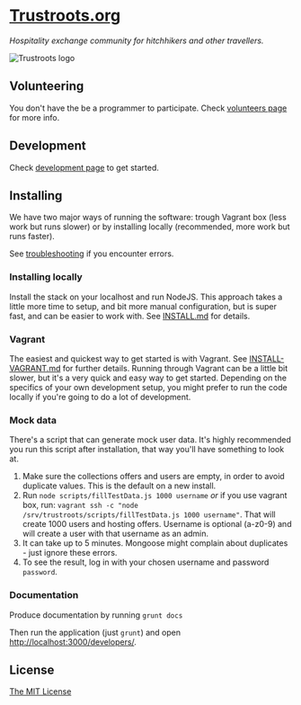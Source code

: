# [Trustroots.org](https://www.trustroots.org/)

_Hospitality exchange community for hitchhikers and other travellers._

![Trustroots logo](https://raw.githubusercontent.com/Trustroots/trustroots/master/modules/core/client/img/logo/color-blue.png)

## Volunteering

You don't have the be a programmer to participate. Check [volunteers page](https://github.com/Trustroots/trustroots/wiki/Volunteering) for more info.

## Development

Check [development page](https://github.com/Trustroots/trustroots/wiki/Development) to get started.

## Installing

We have two major ways of running the software: trough Vagrant box (less work but runs slower) or by installing locally (recommended, more work but runs faster).

See [troubleshooting](https://github.com/Trustroots/trustroots/wiki/Troubleshooting) if you encounter errors.

### Installing locally

Install the stack on your localhost and run NodeJS. This approach takes a little more time to setup, and bit more manual configuration, but is super fast, and can be easier to work with. See [INSTALL.md](INSTALL.md) for details.

### Vagrant

The easiest and quickest way to get started is with Vagrant. See [INSTALL-VAGRANT.md](INSTALL-VAGRANT.md) for further details. Running through Vagrant can be a little bit slower, but it's a very quick and easy way to get started. Depending on the specifics of your own development setup, you might prefer to run the code locally if you're going to do a lot of development.

### Mock data

There's a script that can generate mock user data. It's highly recommended you run this script after installation, that way you'll have something to look at.

1. Make sure the collections offers and users are empty, in order to avoid duplicate values. This is the default on a new install.
2. Run `node scripts/fillTestData.js 1000 username` _or_ if you use vagrant box, run: `vagrant ssh -c "node /srv/trustroots/scripts/fillTestData.js 1000 username"`. That will create 1000 users and hosting offers. Username is optional (a-z0-9) and will create a user with that username as an admin.
3. It can take up to 5 minutes. Mongoose might complain about duplicates - just ignore these errors.
4. To see the result, log in with your chosen username and password `password`.

### Documentation

Produce documentation by running `grunt docs`

Then run the application (just `grunt`) and open [http://localhost:3000/developers/](http://localhost:3000/developers/).

## License

[The MIT License](LICENSE.md)
